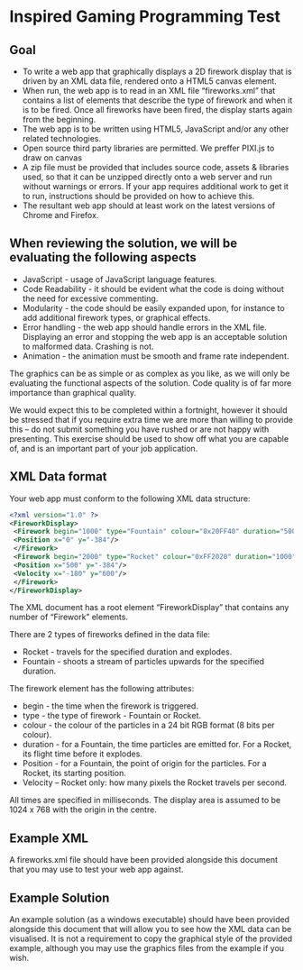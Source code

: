 # Inspired Gaming Programming Test

## Goal
- To write a web app that graphically displays a 2D firework display that is driven by an XML
data file, rendered onto a HTML5 canvas element.
- When run, the web app is to read in an XML file “fireworks.xml” that contains a list of
elements that describe the type of firework and when it is to be fired. Once all fireworks
have been fired, the display starts again from the beginning.
- The web app is to be written using HTML5, JavaScript and/or any other related technologies.
- Open source third party libraries are permitted. We preffer PIXI.js to draw on canvas
- A zip file must be provided that includes source code, assets & libraries used, so that it can
be unzipped directly onto a web server and run without warnings or errors. If your app
requires additional work to get it to run, instructions should be provided on how to achieve
this.
- The resultant web app should at least work on the latest versions of Chrome and Firefox.


## When reviewing the solution, we will be evaluating the following aspects
- JavaScript - usage of JavaScript language features.
- Code Readability - it should be evident what the code is doing without the need for
excessive commenting.
- Modularity - the code should be easily expanded upon, for instance to add additional
firework types, or graphical effects.
- Error handling - the web app should handle errors in the XML file. Displaying an error and
stopping the web app is an acceptable solution to malformed data. Crashing is not.
- Animation - the animation must be smooth and frame rate independent.

The graphics can be as simple or as complex as you like, as we will only be evaluating the
functional aspects of the solution. 
Code quality is of far more importance than graphical quality.

We would expect this to be completed within a fortnight, however it should be stressed that if
you require extra time we are more than willing to provide this – do not submit something you
have rushed or are not happy with presenting. This exercise should be used to show off what
you are capable of, and is an important part of your job application.


## XML Data format
Your web app must conform to the following XML data structure:
``` xml
<?xml version="1.0" ?>
<FireworkDisplay>
 <Firework begin="1000" type="Fountain" colour="0x20FF40" duration="5000">
 <Position x="0" y="-384"/>
 </Firework>
 <Firework begin="2000" type="Rocket" colour="0xFF2020" duration="1000">
 <Position x="500" y="-384"/>
 <Velocity x="-180" y="600"/>
 </Firework>
</FireworkDisplay>
```

The XML document has a root element “FireworkDisplay” that contains any number of “Firework”
elements.

There are 2 types of fireworks defined in the data file:
- Rocket - travels for the specified duration and explodes.
- Fountain - shoots a stream of particles upwards for the specified duration.

The firework element has the following attributes:
- begin - the time when the firework is triggered.
- type - the type of firework - Fountain or Rocket.
- colour - the colour of the particles in a 24 bit RGB format (8 bits per colour).
- duration - for a Fountain, the time particles are emitted for. For a Rocket, its flight time
before it explodes.
- Position - for a Fountain, the point of origin for the particles. For a Rocket, its starting
position.
- Velocity – Rocket only: how many pixels the Rocket travels per second.

All times are specified in milliseconds.
The display area is assumed to be 1024 x 768 with the origin in the centre.


## Example XML
A fireworks.xml file should have been provided alongside this document that you may use to test
your web app against.


## Example Solution
An example solution (as a windows executable) should have been provided alongside this document
that will allow you to see how the XML data can be visualised. It is not a requirement to copy the
graphical style of the provided example, although you may use the graphics files from the example if
you wish.


